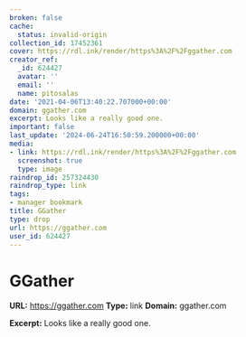 ```yaml
---
broken: false
cache:
  status: invalid-origin
collection_id: 17452361
cover: https://rdl.ink/render/https%3A%2F%2Fggather.com
creator_ref:
  _id: 624427
  avatar: ''
  email: ''
  name: pitosalas
date: '2021-04-06T13:40:22.707000+00:00'
domain: ggather.com
excerpt: Looks like a really good one.
important: false
last_update: '2024-06-24T16:50:59.200000+00:00'
media:
- link: https://rdl.ink/render/https%3A%2F%2Fggather.com
  screenshot: true
  type: image
raindrop_id: 257324430
raindrop_type: link
tags:
- manager bookmark
title: GGather
type: drop
url: https://ggather.com
user_id: 624427
---
```


# GGather

**URL:** https://ggather.com
**Type:** link
**Domain:** ggather.com

**Excerpt:** Looks like a really good one.
